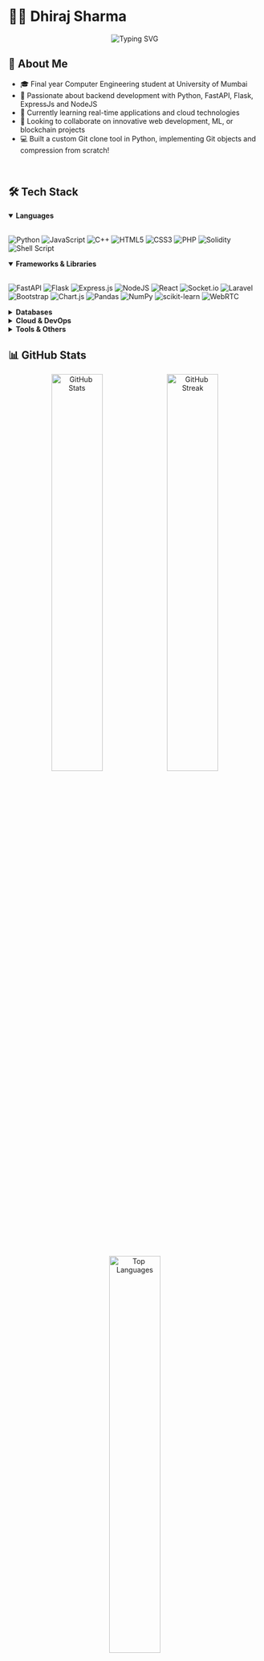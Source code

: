 # 👨‍💻 Dhiraj Sharma

<div align="center">
  <img src="https://readme-typing-svg.herokuapp.com?font=Fira+Code&size=25&duration=3000&pause=1000&color=2E97F7&center=true&vCenter=true&width=600&lines=Computer+Engineering+Student;Backend+Engineer;API+Developer;Python+Enthusiast;Lifelong+Learner;Problem+Solver" alt="Typing SVG" />
</div>

## 💫 About Me

- 🎓 Final year Computer Engineering student at University of Mumbai
- 🔭 Passionate about backend development with Python, FastAPI, Flask, ExpressJs and NodeJS
- 🌱 Currently learning real-time applications and cloud technologies
- 👯 Looking to collaborate on innovative web development, ML, or blockchain projects
- 💻 Built a custom Git clone tool in Python, implementing Git objects and compression from scratch!

<br>

## 🛠️ Tech Stack

<details open>
<summary><b>Languages</b></summary>
<br>
<p align="left">
  <img src="https://img.shields.io/badge/python-3670A0?style=for-the-badge&logo=python&logoColor=ffdd54" alt="Python" />
  <img src="https://img.shields.io/badge/javascript-%23323330.svg?style=for-the-badge&logo=javascript&logoColor=%23F7DF1E" alt="JavaScript" />
  <img src="https://img.shields.io/badge/c++-%2300599C.svg?style=for-the-badge&logo=c%2B%2B&logoColor=white" alt="C++" />
  <img src="https://img.shields.io/badge/html5-%23E34F26.svg?style=for-the-badge&logo=html5&logoColor=white" alt="HTML5" />
  <img src="https://img.shields.io/badge/css3-%231572B6.svg?style=for-the-badge&logo=css3&logoColor=white" alt="CSS3" />
  <img src="https://img.shields.io/badge/php-%23777BB4.svg?style=for-the-badge&logo=php&logoColor=white" alt="PHP" />
  <img src="https://img.shields.io/badge/Solidity-%23363636.svg?style=for-the-badge&logo=solidity&logoColor=white" alt="Solidity" />
  <img src="https://img.shields.io/badge/shell_script-%23121011.svg?style=for-the-badge&logo=gnu-bash&logoColor=white" alt="Shell Script" />
</p>
</details>

<details open>
<summary><b>Frameworks & Libraries</b></summary>
<br>
<p align="left">
  <img src="https://img.shields.io/badge/FastAPI-005571?style=for-the-badge&logo=fastapi" alt="FastAPI" />
  <!-- Django removed as requested -->
  <img src="https://img.shields.io/badge/flask-%23000.svg?style=for-the-badge&logo=flask&logoColor=white" alt="Flask" />
  <img src="https://img.shields.io/badge/express.js-%23404d59.svg?style=for-the-badge&logo=express&logoColor=%2361DAFB" alt="Express.js" />
  <img src="https://img.shields.io/badge/node.js-6DA55F?style=for-the-badge&logo=node.js&logoColor=white" alt="NodeJS" />
  <img src="https://img.shields.io/badge/react-%2320232a.svg?style=for-the-badge&logo=react&logoColor=%2361DAFB" alt="React" />
  <img src="https://img.shields.io/badge/Socket.io-black?style=for-the-badge&logo=socket.io&badgeColor=010101" alt="Socket.io" />
  <img src="https://img.shields.io/badge/laravel-%23FF2D20.svg?style=for-the-badge&logo=laravel&logoColor=white" alt="Laravel" />
  <img src="https://img.shields.io/badge/bootstrap-%238511FA.svg?style=for-the-badge&logo=bootstrap&logoColor=white" alt="Bootstrap" />
  <img src="https://img.shields.io/badge/chart.js-F5788D.svg?style=for-the-badge&logo=chart.js&logoColor=white" alt="Chart.js" />
  <img src="https://img.shields.io/badge/pandas-%23150458.svg?style=for-the-badge&logo=pandas&logoColor=white" alt="Pandas" />
  <img src="https://img.shields.io/badge/numpy-%23013243.svg?style=for-the-badge&logo=numpy&logoColor=white" alt="NumPy" />
  <img src="https://img.shields.io/badge/scikit--learn-%23F7931E.svg?style=for-the-badge&logo=scikit-learn&logoColor=white" alt="scikit-learn" />
  <img src="https://img.shields.io/badge/WebRTC-%23009688.svg?style=for-the-badge&logo=webrtc&logoColor=white" alt="WebRTC" />

</p>
</details>

<details>
<summary><b>Databases</b></summary>
<br>
<p align="left">
  <img src="https://img.shields.io/badge/MongoDB-%234ea94b.svg?style=for-the-badge&logo=mongodb&logoColor=white" alt="MongoDB" />
  <img src="https://img.shields.io/badge/mysql-4479A1.svg?style=for-the-badge&logo=mysql&logoColor=white" alt="MySQL" />
  <img src="https://img.shields.io/badge/postgres-%23316192.svg?style=for-the-badge&logo=postgresql&logoColor=white" alt="Postgres" />
  <img src="https://img.shields.io/badge/sqlite-%2307405e.svg?style=for-the-badge&logo=sqlite&logoColor=white" alt="SQLite" />
  <img src="https://img.shields.io/badge/Supabase-3ECF8E?style=for-the-badge&logo=supabase&logoColor=white" alt="Supabase" />
</p>
</details>

<details>
<summary><b>Cloud & DevOps</b></summary>
<br>
<p align="left">
  <img src="https://img.shields.io/badge/AWS-%23FF9900.svg?style=for-the-badge&logo=amazon-aws&logoColor=white" alt="AWS" />
  <img src="https://img.shields.io/badge/GoogleCloud-%234285F4.svg?style=for-the-badge&logo=google-cloud&logoColor=white" alt="Google Cloud" />
  <img src="https://img.shields.io/badge/Render-%2346E3B7.svg?style=for-the-badge&logo=render&logoColor=white" alt="Render" />
  <img src="https://img.shields.io/badge/Vercel-%23000000.svg?style=for-the-badge&logo=vercel&logoColor=white" alt="Vercel" />
  <img src="https://img.shields.io/badge/git-%23F05033.svg?style=for-the-badge&logo=git&logoColor=white" alt="Git" />
  <img src="https://img.shields.io/badge/github-%23121011.svg?style=for-the-badge&logo=github&logoColor=white" alt="GitHub" />
</p>

</details>

<details>
<summary><b>Tools & Others</b></summary>
<br>
<p align="left">
  <img src="https://img.shields.io/badge/Postman-FF6C37?style=for-the-badge&logo=postman&logoColor=white" alt="Postman" />
  <img src="https://img.shields.io/badge/NPM-%23CB3837.svg?style=for-the-badge&logo=npm&logoColor=white" alt="NPM" />
  <img src="https://img.shields.io/badge/NODEMON-%23323330.svg?style=for-the-badge&logo=nodemon&logoColor=%BBDEAD" alt="Nodemon" />
  <img src="https://img.shields.io/badge/figma-%23F24E1E.svg?style=for-the-badge&logo=figma&logoColor=white" alt="Figma" />
  <img src="https://img.shields.io/badge/CMake-%23008FBA.svg?style=for-the-badge&logo=cmake&logoColor=white" alt="CMake" />
  <img src="https://img.shields.io/badge/opencv-%23white.svg?style=for-the-badge&logo=opencv&logoColor=white" alt="OpenCV" />
  <img src="https://img.shields.io/badge/Windows%20Terminal-%234D4D4D.svg?style=for-the-badge&logo=windows-terminal&logoColor=white" alt="Windows Terminal" />
  <img src="https://img.shields.io/badge/PowerShell-%235391FE.svg?style=for-the-badge&logo=powershell&logoColor=white" alt="PowerShell" />
  <img src="https://img.shields.io/badge/Linux-FCC624?style=for-the-badge&logo=linux&logoColor=black" alt="Linux" />
  <img src="https://img.shields.io/badge/Jinja-white.svg?style=for-the-badge&logo=jinja&logoColor=black" alt="Jinja" />
  <img src="https://img.shields.io/badge/Lovable-%23FF69B4.svg?style=for-the-badge&logo=appwrite&logoColor=white" alt="Lovable" />
  <img src="https://img.shields.io/badge/Bolt.new-%2300BFFF.svg?style=for-the-badge&logo=thunderbolt&logoColor=white" alt="Bolt.new" />
  <img src="https://img.shields.io/badge/OpenAI-%2300A67E.svg?style=for-the-badge&logo=openai&logoColor=white" alt="OpenAI" />
  <img src="https://img.shields.io/badge/Claude-%23005BBB.svg?style=for-the-badge&logo=apacheairflow&logoColor=white" alt="Claude by Anthropic" />

</p>
</details>

## 📊 GitHub Stats

<div align="center">
  <img src="https://github-readme-stats.vercel.app/api?username=Dhirajsharma2060&theme=tokyonight&hide_border=false&include_all_commits=true&count_private=true" width="45%" alt="GitHub Stats"/>
  <img src="https://github-readme-streak-stats.herokuapp.com/?user=Dhirajsharma2060&theme=tokyonight&hide_border=false" width="45%" alt="GitHub Streak"/>
</div>

<div align="center">
  <img src="https://github-readme-stats.vercel.app/api/top-langs/?username=Dhirajsharma2060&theme=tokyonight&hide_border=false&include_all_commits=true&count_private=true&layout=compact" width="45%" alt="Top Languages"/>
</div>

## 🏆 GitHub Trophies
<div align="center">
  <img src="https://github-profile-trophy.vercel.app/?username=Dhirajsharma2060&theme=discord&no-frame=true&column=7" alt="GitHub Trophies"/>
</div>

## 🌐 Connect With Me
<div align="center">
  <a href="https://linkedin.com/in/dhiraj-sharma-789381295">
    <img src="https://img.shields.io/badge/LinkedIn-%230077B5.svg?style=for-the-badge&logo=linkedin&logoColor=white" alt="LinkedIn"/>
  </a>
  <a href="https://x.com/DhirajShar39495">
    <img src="https://img.shields.io/badge/X-black.svg?style=for-the-badge&logo=X&logoColor=white" alt="X"/>
  </a>
</div>

---

<div align="center">
  <img src="https://quotes-github-readme.vercel.app/api?type=horizontal&theme=tokyonight" alt="Random Dev Quote"/>
</div>

<div align="center">
  <img src="https://komarev.com/ghpvc/?username=Dhirajsharma2060&style=flat-square&color=blue" alt="Profile Views"/>
</div>

<div align="center">
  <img src="https://img.shields.io/github/followers/Dhirajsharma2060?label=Followers&style=social" alt="GitHub Followers"/>
</div>

---

<div align="center">
  <b>💬 Ask me about Python, FastAPI, backend engineering, or cloud technologies!</b>
</div>
